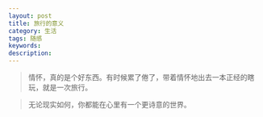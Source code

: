 ```yaml
---
layout: post
title: 旅行的意义
category: 生活
tags: 随感
keywords:
description:
---
```


> 情怀，真的是个好东西。有时候累了倦了，带着情怀地出去一本正经的瞎玩，就是一次旅行。

> 无论现实如何，你都能在心里有一个更诗意的世界。
